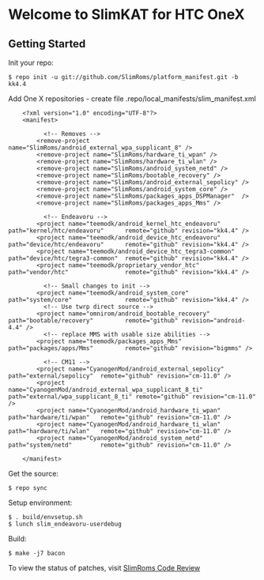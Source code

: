 Welcome to SlimKAT for HTC OneX
===============================


Getting Started
---------------

Init your repo:

    $ repo init -u git://github.com/SlimRoms/platform_manifest.git -b kk4.4

Add One X repositories - create file .repo/local_manifests/slim_manifest.xml

        <?xml version="1.0" encoding="UTF-8"?>
        <manifest>

              <!-- Removes -->
            <remove-project name="SlimRoms/android_external_wpa_supplicant_8" />
            <remove-project name="SlimRoms/hardware_ti_wpan" />
            <remove-project name="SlimRoms/hardware_ti_wlan" />
            <remove-project name="SlimRoms/android_system_netd" />
            <remove-project name="SlimRoms/bootable_recovery" />
            <remove-project name="SlimRoms/android_external_sepolicy" />
            <remove-project name="SlimRoms/android_system_core" />
            <remove-project name="SlimRoms/packages_apps_DSPManager"  />
            <remove-project name="SlimRoms/packages_apps_Mms" />

              <!-- Endeavoru -->
            <project name="teemodk/android_kernel_htc_endeavoru"         path="kernel/htc/endeavoru"      remote="github" revision="kk4.4" />
            <project name="teemodk/android_device_htc_endeavoru"         path="device/htc/endeavoru"      remote="github" revision="kk4.4" />
            <project name="teemodk/android_device_htc_tegra3-common"     path="device/htc/tegra3-common"  remote="github" revision="kk4.4" />
            <project name="teemodk/proprietary_vendor_htc"               path="vendor/htc"                remote="github" revision="kk4.4" />

              <!-- Small changes to init -->
            <project name="teemodk/android_system_core"                  path="system/core"               remote="github" revision="kk4.4" />
              <!-- Use twrp direct source -->
            <project name="omnirom/android_bootable_recovery"            path="bootable/recovery"         remote="github" revision="android-4.4" />
              <!-- replace MMS with usable size abilities -->
            <project name="teemodk/packages_apps_Mms"                    path="packages/apps/Mms"         remote="github" revision="bigmms" />

              <!-- CM11 -->
            <project name="CyanogenMod/android_external_sepolicy"            path="external/sepolicy"  remote="github" revision="cm-11.0" />
            <project name="CyanogenMod/android_external_wpa_supplicant_8_ti" path="external/wpa_supplicant_8_ti" remote="github" revision="cm-11.0" />
            <project name="CyanogenMod/android_hardware_ti_wpan"             path="hardware/ti/wpan"   remote="github" revision="cm-11.0" />
            <project name="CyanogenMod/android_hardware_ti_wlan"             path="hardware/ti/wlan"   remote="github" revision="cm-11.0" />
            <project name="CyanogenMod/android_system_netd"                  path="system/netd"        remote="github" revision="cm-11.0" />

        </manifest>


Get the source:

    $ repo sync

Setup environment:

    $ . build/envsetup.sh
    $ lunch slim_endeavoru-userdebug

Build:

    $ make -j7 bacon




To view the status of patches, visit [SlimRoms Code Review](http://gerrit.slimroms.net)
